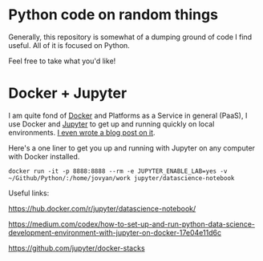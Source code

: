 # Python code on random things

Generally, this repository is somewhat of a dumping ground of code I find useful. All of it is focused on Python.

Feel free to take what you'd like!

# Docker + Jupyter

I am quite fond of [Docker](https://www.docker.com/) and Platforms as a Service in general (PaaS), I use Docker and [Jupyter](https://jupyter.org/index.html) to get up and running quickly on local environments. [I even wrote a blog post on it](https://franciscojavierarceo.github.io/post/docker-for-data-science).

Here's a one liner to get you up and running with Jupyter on any computer with Docker installed.

```
docker run -it -p 8888:8888 --rm -e JUPYTER_ENABLE_LAB=yes -v ~/Github/Python/:/home/jovyan/work jupyter/datascience-notebook
```
Useful links:

https://hub.docker.com/r/jupyter/datascience-notebook/

https://medium.com/codex/how-to-set-up-and-run-python-data-science-development-environment-with-jupyter-on-docker-17e04e11d6c

https://github.com/jupyter/docker-stacks
